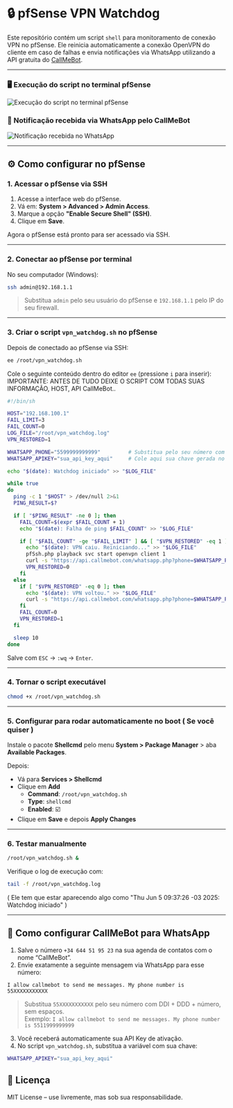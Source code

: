 
# 🔒 pfSense VPN Watchdog

Este repositório contém um script `shell` para monitoramento de conexão VPN no pfSense. Ele reinicia automaticamente a conexão OpenVPN do cliente em caso de falhas e envia notificações via WhatsApp utilizando a API gratuita do [CallMeBot](https://www.callmebot.com/).

---

### 🖥️ Execução do script no terminal pfSense
![Execução do script no terminal pfSense](https://github.com/user-attachments/assets/54f7baa4-1eff-44ed-a024-099de245aee9)

### 📲 Notificação recebida via WhatsApp pelo CallMeBot
![Notificação recebida no WhatsApp](https://github.com/user-attachments/assets/3b965c48-10cf-4486-b04b-fcf243d2c5c2)

---

## ⚙️ Como configurar no pfSense

### 1. Acessar o pfSense via SSH

1. Acesse a interface web do pfSense.
2. Vá em: **System > Advanced > Admin Access**.
3. Marque a opção **"Enable Secure Shell" (SSH)**.
4. Clique em **Save**.

Agora o pfSense está pronto para ser acessado via SSH.

---

### 2. Conectar ao pfSense por terminal

No seu computador (Windows):

```bash
ssh admin@192.168.1.1
```

> Substitua `admin` pelo seu usuário do pfSense e `192.168.1.1` pelo IP do seu firewall.

---

### 3. Criar o script `vpn_watchdog.sh` no pfSense

Depois de conectado ao pfSense via SSH:

```bash
ee /root/vpn_watchdog.sh
```

Cole o seguinte conteúdo dentro do editor `ee` (pressione `i` para inserir):
IMPORTANTE: ANTES DE TUDO DEIXE O SCRIPT COM TODAS SUAS INFORMAÇÃO, HOST, API CallMeBot..

```sh
#!/bin/sh

HOST="192.168.100.1"
FAIL_LIMIT=3
FAIL_COUNT=0
LOG_FILE="/root/vpn_watchdog.log"
VPN_RESTORED=1

WHATSAPP_PHONE="5599999999999"         # Substitua pelo seu número com DDI
WHATSAPP_APIKEY="sua_api_key_aqui"     # Cole aqui sua chave gerada no CallMeBot

echo "$(date): Watchdog iniciado" >> "$LOG_FILE"

while true
do
  ping -c 1 "$HOST" > /dev/null 2>&1
  PING_RESULT=$?

  if [ "$PING_RESULT" -ne 0 ]; then
    FAIL_COUNT=$(expr $FAIL_COUNT + 1)
    echo "$(date): Falha de ping $FAIL_COUNT" >> "$LOG_FILE"

    if [ "$FAIL_COUNT" -ge "$FAIL_LIMIT" ] && [ "$VPN_RESTORED" -eq 1 ]; then
      echo "$(date): VPN caiu. Reiniciando..." >> "$LOG_FILE"
      pfSsh.php playback svc start openvpn client 1
      curl -s "https://api.callmebot.com/whatsapp.php?phone=$WHATSAPP_PHONE&text=⚠️+Falha+na+VPN,+reiniciando...&apikey=$WHATSAPP_APIKEY" > /dev/null
      VPN_RESTORED=0
    fi
  else
    if [ "$VPN_RESTORED" -eq 0 ]; then
      echo "$(date): VPN voltou." >> "$LOG_FILE"
      curl -s "https://api.callmebot.com/whatsapp.php?phone=$WHATSAPP_PHONE&text=✅+VPN+restaurada+com+sucesso&apikey=$WHATSAPP_APIKEY" > /dev/null
    fi
    FAIL_COUNT=0
    VPN_RESTORED=1
  fi

  sleep 10
done
```

Salve com `ESC` → `:wq` → `Enter`.

---

### 4. Tornar o script executável

```bash
chmod +x /root/vpn_watchdog.sh
```

---

### 5. Configurar para rodar automaticamente no boot ( Se você quiser ) 

Instale o pacote **Shellcmd** pelo menu **System > Package Manager** > aba **Available Packages**.

Depois:

- Vá para **Services > Shellcmd**
- Clique em **Add**
  - **Command**: `/root/vpn_watchdog.sh`
  - **Type**: `shellcmd`
  - **Enabled**: ☑️
- Clique em **Save** e depois **Apply Changes**

---

### 6. Testar manualmente

```bash
/root/vpn_watchdog.sh &
```

Verifique o log de execução com:

```bash
tail -f /root/vpn_watchdog.log
```
( Ele tem que estar aparecendo algo como "Thu Jun  5 09:37:26 -03 2025: Watchdog iniciado" )

---

## 📲 Como configurar CallMeBot para WhatsApp

1. Salve o número `+34 644 51 95 23` na sua agenda de contatos com o nome “CallMeBot”.
2. Envie exatamente a seguinte mensagem via WhatsApp para esse número:

```
I allow callmebot to send me messages. My phone number is 55XXXXXXXXXXX
```

> Substitua `55XXXXXXXXXXX` pelo seu número com DDI + DDD + número, sem espaços.  
> Exemplo: `I allow callmebot to send me messages. My phone number is 5511999999999`

3. Você receberá automaticamente sua API Key de ativação.
4. No script `vpn_watchdog.sh`, substitua a variável com sua chave:

```sh
WHATSAPP_APIKEY="sua_api_key_aqui"
```

## 📄 Licença

MIT License – use livremente, mas sob sua responsabilidade.
